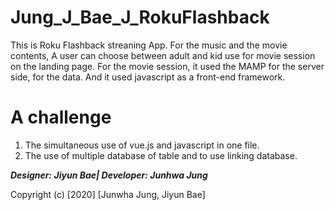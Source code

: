 # Jung_J_Bae_J_RokuFlashback

This is Roku Flashback streaning App. 
For the music and the movie contents, A user can choose between adult and kid use for movie session on the landing page.
For the movie session, it used the MAMP for the server side, for the data. And it used javascript as a front-end framework. 


A challenge
===============

1. The simultaneous use of vue.js and javascript in one file.
2. The use of multiple database of table and to use linking database. 

***Designer: Jiyun Bae|
Developer: Junhwa Jung***

Copyright (c) [2020] [Junwha Jung, Jiyun Bae]

